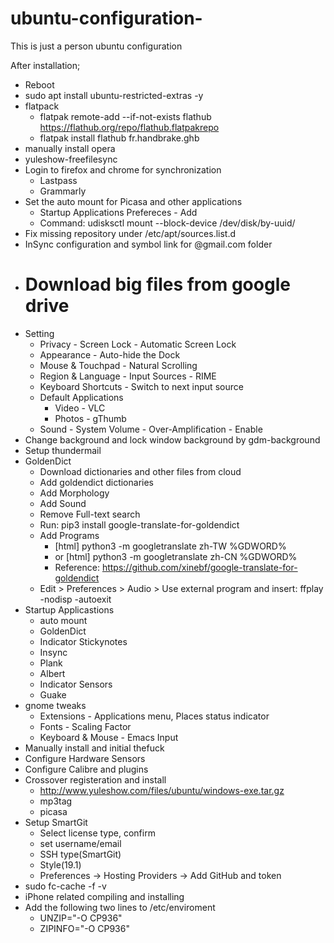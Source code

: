 # ubuntu-configuration-
This is just a person ubuntu configuration 

After installation;

- Reboot
- sudo apt install ubuntu-restricted-extras -y
- flatpack
  - flatpak remote-add --if-not-exists flathub https://flathub.org/repo/flathub.flatpakrepo
  - flatpak install flathub fr.handbrake.ghb
- manually install opera
- yuleshow-freefilesync
- Login to firefox and chrome for synchronization
  - Lastpass
  - Grammarly
- Set the auto mount for Picasa and other applications
  - Startup Applications Prefereces - Add
  - Command: udisksctl mount --block-device /dev/disk/by-uuid/<uuid>
- Fix missing repository under /etc/apt/sources.list.d
- InSync configuration and symbol link for @gmail.com folder
- # Download big files from google drive
- Setting
  - Privacy - Screen Lock - Automatic Screen Lock
  - Appearance - Auto-hide the Dock
  - Mouse & Touchpad - Natural Scrolling
  - Region & Language - Input Sources - RIME
  - Keyboard Shortcuts - Switch to next input source
  - Default Applications
    - Video - VLC
    - Photos - gThumb
  - Sound - System Volume - Over-Amplification - Enable  
- Change background and lock window background by gdm-background
- Setup thundermail
- GoldenDict
  - Download dictionaries and other files from cloud
  - Add goldendict dictionaries
  - Add Morphology
  - Add Sound
  - Remove Full-text search
  - Run: pip3 install google-translate-for-goldendict
  - Add Programs
    - [html] python3 -m googletranslate zh-TW %GDWORD%
    - or [html] python3 -m googletranslate zh-CN %GDWORD%
    - Reference: https://github.com/xinebf/google-translate-for-goldendict
  - Edit > Preferences > Audio > Use external program and insert: ffplay -nodisp -autoexit
- Startup Applicastions
  - auto mount
  - GoldenDict
  - Indicator Stickynotes
  - Insync
  - Plank
  - Albert
  - Indicator Sensors
  - Guake
- gnome tweaks
  - Extensions - Applications menu, Places status indicator
  - Fonts - Scaling Factor
  - Keyboard & Mouse - Emacs Input
- Manually install and initial thefuck
- Configure Hardware Sensors
- Configure Calibre and plugins
- Crossover registeration and install
  - http://www.yuleshow.com/files/ubuntu/windows-exe.tar.gz
  - mp3tag
  - picasa
- Setup SmartGit
  - Select license type, confirm
  - set username/email
  - SSH type(SmartGit)
  - Style(19.1)
  - Preferences -> Hosting Providers -> Add GitHub and token
- sudo fc-cache -f -v
- iPhone related compiling and installing
- Add the following two lines to /etc/enviroment
  - UNZIP="-O CP936"
  - ZIPINFO="-O CP936"